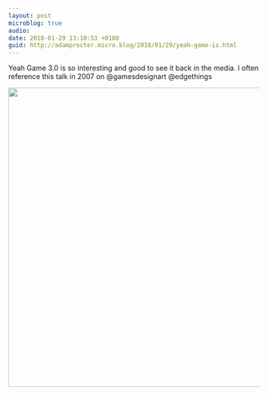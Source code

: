 ```yaml
---
layout: post
microblog: true
audio: 
date: 2018-01-29 13:10:53 +0100
guid: http://adamprocter.micro.blog/2018/01/29/yeah-game-is.html
---
```

Yeah Game 3.0 is so interesting and good to see it back in the media. I often reference this talk in 2007 on @gamesdesignart @edgethings

<img src="http://discursive.adamprocter.co.uk/uploads/2018/79b9f2dc2c.jpg" width="600" height="600" />

